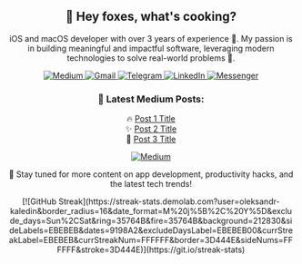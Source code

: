 
<div align="center">
  <h2>🦊 Hey foxes, what's cooking?</h2>
  <p>iOS and macOS developer with over 3 years of experience 🍏. My passion is in building meaningful and impactful software, leveraging modern technologies to solve real-world problems 🚀.</p>
</div>

<div align="center">
  <a href="https://medium.com/@swiftlynomad">
    <img src="https://img.shields.io/badge/Medium-12100E?style=for-the-badge&logo=medium&logoColor=white" alt="Medium">
  </a>

  <a href="mailto:olexandrkaledin@gmail.com">
    <img src="https://img.shields.io/badge/Gmail-D14836?style=for-the-badge&logo=gmail&logoColor=white" alt="Gmail">
  </a>
  
  <a href="https://t.me/okaledin">
    <img src="https://img.shields.io/badge/Telegram-2CA5E0?style=for-the-badge&logo=telegram&logoColor=white" alt="Telegram">
  </a>
  
  <a href="https://www.linkedin.com/in/oleksandr-kaledin-604b2b227">
    <img src="https://img.shields.io/badge/LinkedIn-0077B5?style=for-the-badge&logo=linkedin&logoColor=white" alt="LinkedIn">
  </a>
  
  <a href="https://m.me/100010129296335">
    <img src="https://img.shields.io/badge/Messenger-0078FF?style=for-the-badge&logo=messenger&logoColor=white" alt="Messenger">
  </a>
</div>

<div align="center">
  <h3>📖 Latest Medium Posts:</h3>
  <p>
    🔥 <a href="https://medium.com/@swiftlynomad/post-1">Post 1 Title</a> <br>
    ✨ <a href="https://medium.com/@swiftlynomad/post-2">Post 2 Title</a> <br>
    🚀 <a href="https://medium.com/@swiftlynomad/post-3">Post 3 Title</a>
  </p>
  <p>
    <a href="https://medium.com/@swiftlynomad">
      <img src="https://img.shields.io/badge/See%20All%20Posts-12100E?style=for-the-badge&logo=medium&logoColor=white" alt="Medium">
    </a>
  </p>
  <p>🌟 Stay tuned for more content on app development, productivity hacks, and the latest tech trends!</p>
</div>

<div align="center">
[![GitHub Streak](https://streak-stats.demolab.com?user=oleksandr-kaledin&border_radius=16&date_format=M%20j%5B%2C%20Y%5D&exclude_days=Sun%2CSat&ring=35764B&fire=35764B&background=212830&sideLabels=EBEBEB&dates=9198A2&excludeDaysLabel=EBEBEB00&currStreakLabel=EBEBEB&currStreakNum=FFFFFF&border=3D444E&sideNums=FFFFFF&stroke=3D444E)](https://git.io/streak-stats)
</div>
